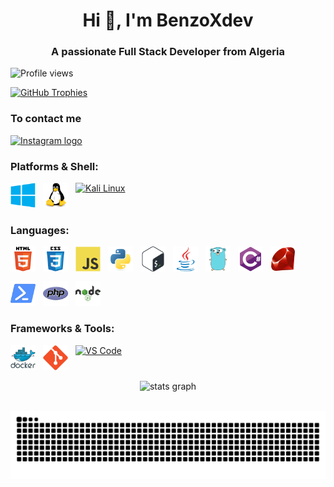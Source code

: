 <h1 align="center">Hi 👋, I'm BenzoXdev</h1>
<h3 align="center">A passionate Full Stack Developer from Algeria</h3>

<!-- Profile views counter -->
<p align="left">
  <img src="https://komarev.com/ghpvc/?username=benzoxdev&label=Profile%20views&color=0e75b6&style=flat" alt="Profile views" />
</p>

<!-- GitHub Trophies -->
<p align="left">
  <a href="https://github.com/ryo-ma/github-profile-trophy" target="_blank" rel="noreferrer">
    <img src="https://github-profile-trophy.vercel.app/?username=benzoxdev" alt="GitHub Trophies" />
  </a>
</p>

<!-- Instagram social icon -->
### To contact me
<p align="left">
  <a href="https://www.instagram.com/just._.benzo?igsh=MWEwZDczbDZld2J4cw==" target="_blank" rel="noreferrer">
    <img src="https://raw.githubusercontent.com/maurodesouza/profile-readme-generator/master/src/assets/icons/social/instagram/default.svg" width="52" height="40" alt="Instagram logo" />
  </a>
</p>
</p><h3 align="left">Platforms &amp; Shell:</h3>
<p align="left" style="display:flex; flex-wrap:wrap; gap:12px;">
  <a href="https://www.microsoft.com/windows" title="Windows" target="_blank" rel="noreferrer">
    <img src="https://raw.githubusercontent.com/devicons/devicon/master/icons/windows8/windows8-original.svg" alt="Windows" style="width:40px; height:40px;" />
  </a>
  <a href="https://www.linux.org/" title="Linux" target="_blank" rel="noreferrer">
    <img src="https://raw.githubusercontent.com/devicons/devicon/master/icons/linux/linux-original.svg" alt="Linux" style="width:40px; height:40px;" />
  </a>
  <a href="https://www.kali.org/" title="Kali Linux" target="_blank" rel="noreferrer">
    <img src="https://upload.wikimedia.org/wikipedia/commons/2/2b/Kali-dragon-icon.svg" alt="Kali Linux" style="width:40px; height:40px;" />
  </a>
</p><h3 align="left">Languages:</h3>
<p align="left" style="display:flex; flex-wrap:wrap; gap:12px;">
  <a href="https://developer.mozilla.org/docs/Web/HTML" title="HTML5" target="_blank" rel="noreferrer">
    <img src="https://raw.githubusercontent.com/devicons/devicon/master/icons/html5/html5-original-wordmark.svg" alt="HTML5" style="width:40px; height:40px;" />
  </a>
  <a href="https://developer.mozilla.org/docs/Web/CSS" title="CSS3" target="_blank" rel="noreferrer">
    <img src="https://raw.githubusercontent.com/devicons/devicon/master/icons/css3/css3-original-wordmark.svg" alt="CSS3" style="width:40px; height:40px;" />
  </a>
  <a href="https://developer.mozilla.org/docs/Web/JavaScript" title="JavaScript" target="_blank" rel="noreferrer">
    <img src="https://raw.githubusercontent.com/devicons/devicon/master/icons/javascript/javascript-original.svg" alt="JavaScript" style="width:40px; height:40px;" />
  </a>
  <a href="https://www.python.org/" title="Python" target="_blank" rel="noreferrer">
    <img src="https://raw.githubusercontent.com/devicons/devicon/master/icons/python/python-original.svg" alt="Python" style="width:40px; height:40px;" />
  </a>
  <a href="https://en.wikipedia.org/wiki/Shell_(computing)" title="Shell Script" target="_blank" rel="noreferrer">
    <img src="https://raw.githubusercontent.com/devicons/devicon/master/icons/bash/bash-original.svg" alt="Shell Script" style="width:40px; height:40px;" />
  </a>
  <a href="https://www.java.com/" title="Java" target="_blank" rel="noreferrer">
    <img src="https://raw.githubusercontent.com/devicons/devicon/master/icons/java/java-original.svg" alt="Java" style="width:40px; height:40px;" />
  </a>
  <a href="https://golang.org/" title="Go" target="_blank" rel="noreferrer">
    <img src="https://raw.githubusercontent.com/devicons/devicon/master/icons/go/go-original.svg" alt="Go" style="width:40px; height:40px;" />
  </a>
  <a href="https://dotnet.microsoft.com/languages/csharp" title="C#" target="_blank" rel="noreferrer">
    <img src="https://raw.githubusercontent.com/devicons/devicon/master/icons/csharp/csharp-original.svg" alt="C#" style="width:40px; height:40px;" />
  </a>
  <a href="https://www.ruby-lang.org/en/" title="Ruby" target="_blank" rel="noreferrer">
    <img src="https://raw.githubusercontent.com/devicons/devicon/master/icons/ruby/ruby-original.svg" alt="Ruby" style="width:40px; height:40px;" />
  </a>
  <a href="https://learn.microsoft.com/fr-fr/powershell/" title="PowerShell" target="_blank" rel="noreferrer">
  <img src="https://raw.githubusercontent.com/devicons/devicon/master/icons/powershell/powershell-original.svg" alt="PowerShell" style="width:40px; height:40px;" />
  </a>
  <a href="https://www.php.net/" title="PHP" target="_blank" rel="noreferrer">
    <img src="https://raw.githubusercontent.com/devicons/devicon/master/icons/php/php-original.svg" alt="PHP" style="width:40px; height:40px;" />
  </a>
  <a href="https://nodejs.org/" title="Node.js" target="_blank" rel="noreferrer">
    <img src="https://raw.githubusercontent.com/devicons/devicon/master/icons/nodejs/nodejs-original-wordmark.svg" alt="Node.js" style="width:40px; height:40px;" />
  </a>
</p><h3 align="left">Frameworks &amp; Tools:</h3>
<p align="left" style="display:flex; flex-wrap:wrap; gap:12px;">
  <a href="https://www.docker.com/" title="Docker" target="_blank" rel="noreferrer">
    <img src="https://raw.githubusercontent.com/devicons/devicon/master/icons/docker/docker-original-wordmark.svg" alt="Docker" style="width:40px; height:40px;" />
  </a>
  <a href="https://git-scm.com/" title="Git" target="_blank" rel="noreferrer">
    <img src="https://raw.githubusercontent.com/devicons/devicon/master/icons/git/git-original.svg" alt="Git" style="width:40px; height:40px;" />
  </a>
<!-- Visual Studio Code -->
<a href="https://code.visualstudio.com/" title="Visual Studio Code" target="_blank" rel="noreferrer">
  <img src="https://cdn.jsdelivr.net/gh/devicons/devicon/icons/vscode/vscode-original.svg" alt="VS Code" style="width:40px; height:40px;" />
</a>
<br clear="both">

<div align="center">
  <img src="https://github-readme-stats.vercel.app/api?username=BenzoXdev&hide_title=false&hide_rank=false&show_icons=true&include_all_commits=true&count_private=true&disable_animations=false&theme=dracula&locale=en&hide_border=false&order=1" height="210" alt="stats graph"  />
</div>
<br clear="both">
<!-- Snake Animation Agrandie et Fonctionnelle -->
<p align="center">
  <img src="https://raw.githubusercontent.com/TechnologyHell/TechnologyHell/output/github-snake-dark.svg" width="1000" alt="snake gif" />
</p>

